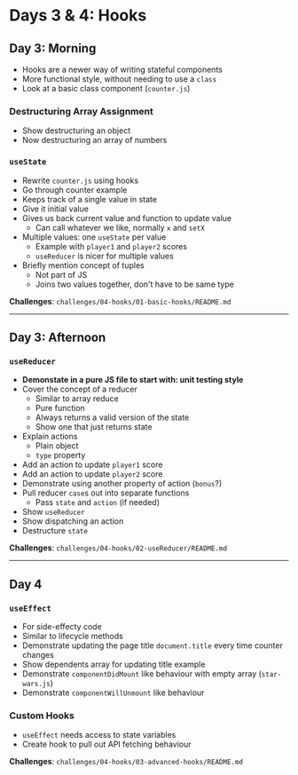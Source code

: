 # Days 3 & 4: Hooks

## Day 3: Morning

- Hooks are a newer way of writing stateful components
- More functional style, without needing to use a `class`
- Look at a basic class component (`counter.js`)

### Destructuring Array Assignment

- Show destructuring an object
- Now destructuring an array of numbers

### `useState`

- Rewrite `counter.js` using hooks
- Go through counter example
- Keeps track of a single value in state
- Give it initial value
- Gives us back current value and function to update value
    - Can call whatever we like, normally `x` and `setX`
- Multiple values: one `useState` per value
    - Example with `player1` and `player2` scores
    - `useReducer` is nicer for multiple values
- Briefly mention concept of tuples
    - Not part of JS
    - Joins two values together, don't have to be same type

**Challenges**: `challenges/04-hooks/01-basic-hooks/README.md`

---

## Day 3: Afternoon

### `useReducer`

- **Demonstate in a pure JS file to start with: unit testing style**
- Cover the concept of a reducer
    - Similar to array reduce
    - Pure function
    - Always returns a valid version of the state
    - Show one that just returns state
- Explain actions
    - Plain object
    - `type` property
- Add an action to update `player1` score
- Add an action to update `player2` score
- Demonstrate using another property of action (`bonus`?)
- Pull reducer `case`s out into separate functions
    - Pass `state` and `action` (if needed)
- Show `useReducer`
- Show dispatching an action
- Destructure `state`

**Challenges**: `challenges/04-hooks/02-useReducer/README.md`

---

## Day 4

### `useEffect`

- For side-effecty code
- Similar to lifecycle methods
- Demonstrate updating the page title `document.title` every time counter changes
- Show dependents array for updating title example
- Demonstrate `componentDidMount` like behaviour with empty array (`star-wars.js`)
- Demonstrate `componentWillUnmount` like behaviour

### Custom Hooks

- `useEffect` needs access to state variables
- Create hook to pull out API fetching behaviour

**Challenges**: `challenges/04-hooks/03-advanced-hooks/README.md`
